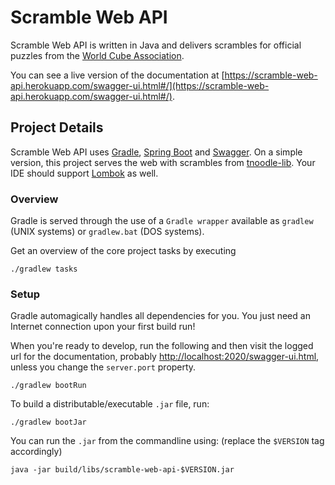 # Scramble Web API

Scramble Web API is written in Java and delivers scrambles for official puzzles from the [World Cube Association](https://github.com/thewca).

You can see a live version of the documentation at [https://scramble-web-api.herokuapp.com/swagger-ui.html#/](https://scramble-web-api.herokuapp.com/swagger-ui.html#/).

## Project Details

Scramble Web API uses [Gradle](https://gradle.com), [Spring Boot](https://spring.io/projects/spring-boot) and [Swagger](https://swagger.io/). On a simple version, this project serves the web with scrambles from [tnoodle-lib](https://github.com/thewca/tnoodle-lib). Your IDE should support [Lombok](https://projectlombok.org/) as well.

### Overview

Gradle is served through the use of a `Gradle wrapper` available as `gradlew` (UNIX systems) or `gradlew.bat` (DOS systems).

Get an overview of the core project tasks by executing

    ./gradlew tasks

### Setup

Gradle automagically handles all dependencies for you. You just need an Internet connection upon your first build run!

When you're ready to develop, run the following and then visit the logged url for the documentation, probably <http://localhost:2020/swagger-ui.html>, unless you change the `server.port` property.

    ./gradlew bootRun

To build a distributable/executable `.jar` file, run:

    ./gradlew bootJar

You can run the `.jar` from the commandline using: (replace the `$VERSION` tag accordingly)

    java -jar build/libs/scramble-web-api-$VERSION.jar


